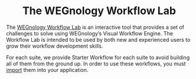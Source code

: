<h1 align="center">
  The WEGnology Workflow Lab
</h1>

The [WEGnology Workflow Lab](http://docs.app.wnology.io/workflow-lab/lab/) is an interactive tool that provides a set of challenges to solve using WEGnology’s Visual Workflow Engine. The Workflow Lab is intended to be used by both new and experienced users to grow their workflow development skills.

For each suite, we provide Starter Workflow for each suite to avoid building all of them from the ground up. In order to use these workflows, you must [import](https://docs.app.wnology.io/workflows/overview/#import--export) them into your application.
